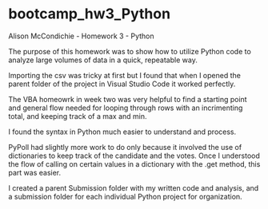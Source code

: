 # bootcamp_hw3_Python
Alison McCondichie - Homework 3 - Python

The purpose of this homework was to show how to utilize Python code to analyze large volumes of data in a quick, repeatable way.

Importing the csv was tricky at first but I found that when I opened the parent folder of the project in Visual Studio Code it worked perfectly. 

The VBA homeowrk in week two was very helpful to find a starting point and general flow needed for looping through rows with an incrimenting total, and keeping track of a max and min. 

I found the syntax in Python much easier to understand and process. 

PyPoll had slightly more work to do only because it involved the use of dictionaries to keep track of the candidate and the votes. Once I understood the flow of calling on certain values in a dictionary with the .get method, this part was easier. 

I created a parent Submission folder with my written code and analysis, and a submission folder for each individual Python project for organization. 
